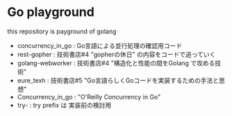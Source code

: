 # Go playground

this repository is payground of golang

- concurrency_in_go : Go言語による並行処理の確認用コード
- rest-gopher : 技術書店#4 "gopherの休日" の内容をコードで追っていく
- golang-webworker : 技術書店#4 "構造化と性能の間をGolang で攻める技術"
- eure_texh : 技術書店#5 "Go言語らしくGoコードを実装するための手法と思想"
- Concurrency_in_go : "O'Reilly Concurrency in Go"
- try- : try prefix は 実装前の検討用
